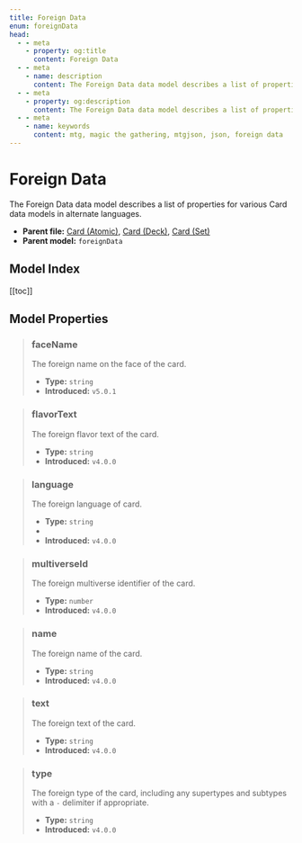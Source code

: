 ```yaml
---
title: Foreign Data
enum: foreignData
head:
  - - meta
    - property: og:title
      content: Foreign Data
  - - meta
    - name: description
      content: The Foreign Data data model describes a list of properties for various Card data models in alternate languages.
  - - meta
    - property: og:description
      content: The Foreign Data data model describes a list of properties for various Card data models in alternate languages.
  - - meta
    - name: keywords
      content: mtg, magic the gathering, mtgjson, json, foreign data
---
```


# Foreign Data

The Foreign Data data model describes a list of properties for various Card data models in alternate languages.

- **Parent file:** [Card (Atomic)](/data-models/card-atomic/), [Card (Deck)](/data-models/card-deck/), [Card (Set)](/data-models/card-set/)
- **Parent model:** `foreignData`

## Model Index

<PropertyToggler/>

[[toc]]

## Model Properties

<ModelType type="ForeignData" />

> ### faceName <i class="optional"></i>
>
> The foreign name on the face of the card.
>
> - **Type:** `string`
> - **Introduced:** `v5.0.1`

> ### flavorText <i class="optional"></i>
>
> The foreign flavor text of the card.
>
> - **Type:** `string`
> - **Introduced:** `v4.0.0`

> ### language
>
> The foreign language of card.
>
> - **Type:** `string`
> - <ExampleField type='language'/>
> - **Introduced:** `v4.0.0`

> ### multiverseId <i class="optional"></i>
>
> The foreign multiverse identifier of the card.
>
> - **Type:** `number`
> - **Introduced:** `v4.0.0`

> ### name
>
> The foreign name of the card.
>
> - **Type:** `string`
> - **Introduced:** `v4.0.0`

> ### text <i class="optional"></i>
>
> The foreign text of the card.
>
> - **Type:** `string`
> - **Introduced:** `v4.0.0`

> ### type <i class="optional"></i>
>
> The foreign type of the card, including any supertypes and subtypes with a `-` delimiter if appropriate.
>
> - **Type:** `string`
> - **Introduced:** `v4.0.0`
